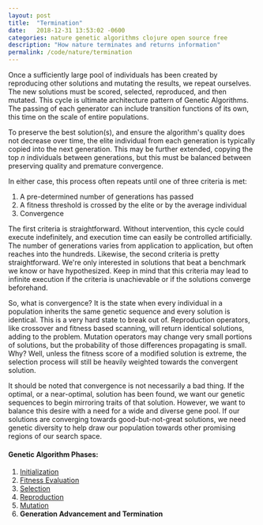 ```yaml
---
layout: post
title:  "Termination"
date:   2018-12-31 13:53:02 -0600
categories: nature genetic algorithms clojure open source free
description: "How nature terminates and returns information"
permalink: /code/nature/termination
---
```


Once a sufficiently large pool of individuals has been created by reproducing other solutions and mutating the results, we repeat ourselves.
The new solutions must be scored, selected, reproduced, and then mutated.
This cycle is ultimate architecture pattern of Genetic Algorithms.
The passing of each generator can include transition functions of its own, this time on the scale of entire populations.

To preserve the best solution(s), and ensure the algorithm's quality does not decrease over time, the elite individual from each generation is typically copied into the next generation.
This may be further extended, copying the top _n_ individuals between generations, but this must be balanced between preserving quality and premature convergence.

In either case, this process often repeats until one of three criteria is met:

1.  A pre-determined number of generations has passed
2.  A fitness threshold is crossed by the elite or by the average individual
3.  Convergence

The first criteria is straightforward.
Without intervention, this cycle could execute indefinitely, and execution time can easily be controlled artificially.
The number of generations varies from application to application, but often reaches into the hundreds.
Likewise, the second criteria is pretty straightforward.
We're only interested in solutions that beat a benchmark we know or have hypothesized.
Keep in mind that this criteria may lead to infinite execution if the criteria is unachievable or if the solutions converge beforehand.

So, what is convergence?
It is the state when every individual in a population inherits the same genetic sequence and every solution is identical.
This is a very hard state to break out of.
Reproduction operators, like crossover and fitness based scanning, will return identical solutions, adding to the problem.
Mutation operators may change very small portions of solutions, but the probability of those differences propagating is small.
Why?
Well, unless the fitness score of a modified solution is extreme, the selection process will still be heavily weighted towards the convergent solution.

It should be noted that convergence is not necessarily a bad thing.
If the optimal, or a near-optimal, solution has been found, we want our genetic sequences to begin mirroring traits of that solution.
However, we want to balance this desire with a need for a wide and diverse gene pool.
If our solutions are converging towards good-but-not-great solutions, we need genetic diversity to help draw our population towards other promising regions of our search space.

#### Genetic Algorithm Phases:

1.  [Initialization](/code/nature/initialization)
2.  [Fitness Evaluation](/code/nature/fitness-evaluation)
3.  [Selection](/code/nature/selection)
4.  [Reproduction](/code/nature/reproduction)
5.  [Mutation](/code/nature/mutation)
6.  **Generation Advancement and Termination**
